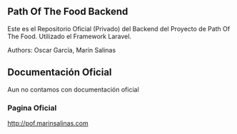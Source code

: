 ## Path Of The Food Backend

Este es el Repositorio Oficial (Privado) del Backend del Proyecto de Path Of The Food.
Utilizado el Framework Laravel.

Authors: Oscar García, Marín Salinas

## Documentación Oficial

Aun no contamos con documentación oficial

### Pagina Oficial

http://pof.marinsalinas.com